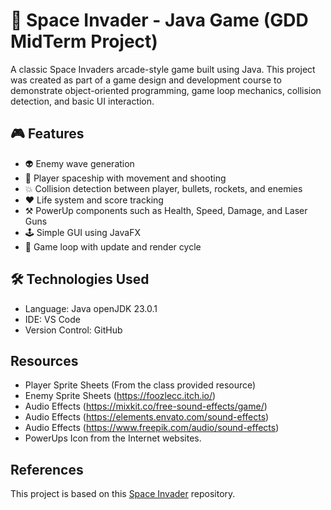 # 👾 Space Invader - Java Game (GDD MidTerm Project)

A classic Space Invaders arcade-style game built using Java. This project was created as part of a game design and development course to demonstrate object-oriented programming, game loop mechanics, collision detection, and basic UI interaction.

## 🎮 Features

- 👽 Enemy wave generation
- 🚀 Player spaceship with movement and shooting
- 💥 Collision detection between player, bullets, rockets, and enemies
- ❤️ Life system and score tracking
- ⚒️ PowerUp components such as Health, Speed, Damage, and Laser Guns
- 🕹️ Simple GUI using JavaFX
- 🔁 Game loop with update and render cycle

## 🛠️ Technologies Used

- Language: Java openJDK 23.0.1
- IDE: VS Code
- Version Control: GitHub

## Resources
- Player Sprite Sheets (From the class provided resource)
- Enemy Sprite Sheets (https://foozlecc.itch.io/)
- Audio Effects (https://mixkit.co/free-sound-effects/game/)
- Audio Effects (https://elements.envato.com/sound-effects)
- Audio Effects (https://www.freepik.com/audio/sound-effects)
- PowerUps Icon from the Internet websites.

## References
This project is based on this 
[Space Invader](https://github.com/janbodnar/Java-Space-Invaders) repository.

